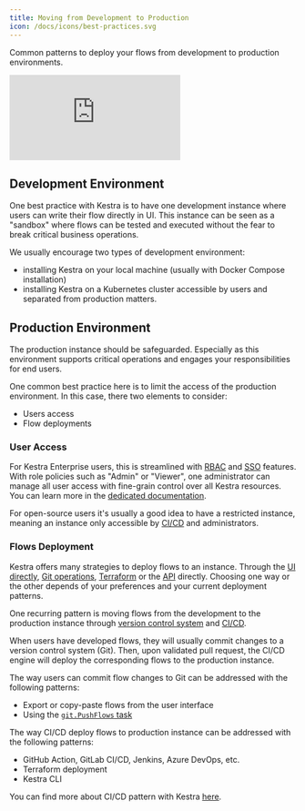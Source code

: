 ```yaml
---
title: Moving from Development to Production
icon: /docs/icons/best-practices.svg
---
```


Common patterns to deploy your flows from development to production environments.

<div class="video-container">
  <iframe src="https://www.youtube.com/embed/iM4mjIEsxMY?si=zJtwEyGUmvclfXEU" title="YouTube video player" frameborder="0" allow="accelerometer; autoplay; clipboard-write; encrypted-media; gyroscope; picture-in-picture; web-share" referrerpolicy="strict-origin-when-cross-origin" allowfullscreen></iframe>
</div>

## Development Environment

One best practice with Kestra is to have one development instance where users can write their flow directly in UI. This instance can be seen as a "sandbox" where flows can be tested and executed without the fear to break critical business operations.

We usually encourage two types of development environment:
- installing Kestra on your local machine (usually with Docker Compose installation)
- installing Kestra on a Kubernetes cluster accessible by users and separated from production matters.

## Production Environment

The production instance should be safeguarded. Especially as this environment supports critical operations and engages your responsibilities for end users.

One common best practice here is to limit the access of the production environment. In this case, there two elements to consider:
- Users access
- Flow deployments

### User Access

For Kestra Enterprise users, this is streamlined with [RBAC](../06.enterprise/rbac.md) and [SSO](../06.enterprise/05.sso.md) features. With role policies such as "Admin" or "Viewer", one administrator can manage all user access with fine-grain control over all Kestra resources. You can learn more in the [dedicated documentation](../06.enterprise/index.md).

For open-source users it's usually a good idea to have a restricted instance, meaning an instance only accessible by [CI/CD](../version-control-cicd/cicd/index.md) and administrators.


### Flows Deployment

Kestra offers many strategies to deploy flows to an instance. Through the [UI directly](../08.ui/01.flows.md), [Git operations](../version-control-cicd/04.git.md), [Terraform](../13.terraform/index.md) or the [API](../api-reference/index.md) directly.
Choosing one way or the other depends of your preferences and your current deployment patterns.

One recurring pattern is moving flows from the development to the production instance through [version control system](../version-control-cicd/04.git.md) and [CI/CD](../version-control-cicd/cicd/index.md).

When users have developed flows, they will usually commit changes to a version control system (Git). Then, upon validated pull request, the CI/CD engine will deploy the corresponding flows to the production instance.

The way users can commit flow changes to Git can be addressed with the following patterns:
- Export or copy-paste flows from the user interface
- Using the [`git.PushFlows` task](/plugins/plugin-git/tasks/io.kestra.plugin.git.pushflows)

The way CI/CD deploy flows to production instance can be addressed with the following patterns:
- GitHub Action, GitLab CI/CD, Jenkins, Azure DevOps, etc.
- Terraform deployment
- Kestra CLI

You can find more about CI/CD pattern with Kestra [here](../version-control-cicd/cicd/index.md).
